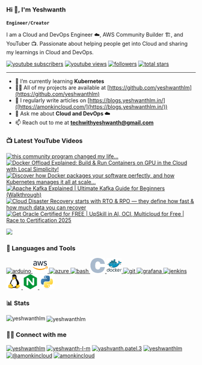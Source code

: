 ### Hi 👋, I'm Yeshwanth

**`Engineer/Creator`**

I am a Cloud and DevOps Engineer ☁️, AWS Community Builder 🏗️, and YouTuber 📺. Passionate about helping people get into Cloud and sharing my learnings in Cloud and DevOps.

   <p align="left">
      <a href="https://www.youtube.com/c/TechWithYeshwanth?sub_confirmation=1">
         <img alt="youtube subscribers" title="Subscribe to my YouTube channel" src="https://custom-icon-badges.demolab.com/youtube/channel/subscribers/UCwhERUcuzUCwr8x8mQ8zrcw?color=%23E05D44&label=SUBSCRIBE&logo=video&logoColor=white&style=for-the-badge&labelColor=CE4630"/></a> 
      <a href="https://www.youtube.com/c/TechWithYeshwanth">
         <img alt="youtube views" title="YouTube views" src="https://custom-icon-badges.demolab.com/youtube/channel/views/UCwhERUcuzUCwr8x8mQ8zrcw?color=%23E1AD0E&logo=eye&logoColor=white&style=for-the-badge&labelColor=C79600"/></a> 
      <a href="https://github.com/yeshwanthlm?tab=followers">
         <img alt="followers" title="Follow me on Github" src="https://custom-icon-badges.demolab.com/github/followers/yeshwanthlm?color=236ad3&labelColor=1155ba&style=for-the-badge&logo=person-add&label=Follow&logoColor=white"/></a>
      <a href="https://github.com/yeshwanthlm?tab=repositories&sort=stargazers">
         <img alt="total stars" title="Total stars on GitHub" src="https://custom-icon-badges.demolab.com/github/stars/yeshwanthlm?color=55960c&style=for-the-badge&labelColor=488207&logo=star"/></a>
   </p>

---

- 🌱 I’m currently learning **Kubernetes**
- 👨‍💻 All of my projects are available at [https://github.com/yeshwanthlm](https://github.com/yeshwanthlm)
- 📝 I regularly write articles on [https://blogs.yeshwanthlm.in/]([https://amonkincloud.com/](https://blogs.yeshwanthlm.in/))
- 💬 Ask me about **Cloud and DevOps ☁️**
- 📫 Reach out to me at **techwithyeshwanth@gmail.com**


### 📺 Latest YouTube Videos

<!-- BEGIN YOUTUBE-CARDS -->
[![this community program changed my life...](https://ytcards.demolab.com/?id=DNVsxdlcLJU&title=this+community+program+changed+my+life...&lang=en&timestamp=1752237015&background_color=%230d1117&title_color=%23ffffff&stats_color=%23dedede&max_title_lines=1&width=250&border_radius=5 "this community program changed my life...")](https://www.youtube.com/watch?v=DNVsxdlcLJU)
[![Docker Offload Explained: Build & Run Containers on GPU in the Cloud with Local Simplicity!](https://ytcards.demolab.com/?id=4uM_HVb762E&title=Docker+Offload+Explained%3A+Build+%26+Run+Containers+on+GPU+in+the+Cloud+with+Local+Simplicity%21&lang=en&timestamp=1752151593&background_color=%230d1117&title_color=%23ffffff&stats_color=%23dedede&max_title_lines=1&width=250&border_radius=5 "Docker Offload Explained: Build & Run Containers on GPU in the Cloud with Local Simplicity!")](https://www.youtube.com/watch?v=4uM_HVb762E)
[![Discover how Docker packages your software perfectly, and how Kubernetes manages it all at scale...](https://ytcards.demolab.com/?id=Cuz7Rn-oFyw&title=Discover+how+Docker+packages+your+software+perfectly%2C+and+how+Kubernetes+manages+it+all+at+scale...&lang=en&timestamp=1752150613&background_color=%230d1117&title_color=%23ffffff&stats_color=%23dedede&max_title_lines=1&width=250&border_radius=5 "Discover how Docker packages your software perfectly, and how Kubernetes manages it all at scale...")](https://www.youtube.com/shorts/Cuz7Rn-oFyw)
[![Apache Kafka Explained | Ultimate Kafka Guide for Beginners (Walkthrough)](https://ytcards.demolab.com/?id=BW0aeICEIYw&title=Apache+Kafka+Explained+%7C+Ultimate+Kafka+Guide+for+Beginners+%28Walkthrough%29&lang=en&timestamp=1752064212&background_color=%230d1117&title_color=%23ffffff&stats_color=%23dedede&max_title_lines=1&width=250&border_radius=5 "Apache Kafka Explained | Ultimate Kafka Guide for Beginners (Walkthrough)")](https://www.youtube.com/watch?v=BW0aeICEIYw)
[![Cloud Disaster Recovery starts with RTO & RPO — they define how fast & how much data you can recover](https://ytcards.demolab.com/?id=M8tEWijRaSs&title=Cloud+Disaster+Recovery+starts+with+RTO+%26+RPO+%E2%80%94+they+define+how+fast+%26+how+much+data+you+can+recover&lang=en&timestamp=1751977825&background_color=%230d1117&title_color=%23ffffff&stats_color=%23dedede&max_title_lines=1&width=250&border_radius=5 "Cloud Disaster Recovery starts with RTO & RPO — they define how fast & how much data you can recover")](https://www.youtube.com/shorts/M8tEWijRaSs)
[![Get Oracle Certified for FREE | UpSkill in AI, OCI, Multicloud for Free | Race to Certification 2025](https://ytcards.demolab.com/?id=BBl3NalLMmc&title=Get+Oracle+Certified+for+FREE+%7C+UpSkill+in+AI%2C+OCI%2C+Multicloud+for+Free+%7C+Race+to+Certification+2025&lang=en&timestamp=1751891414&background_color=%230d1117&title_color=%23ffffff&stats_color=%23dedede&max_title_lines=1&width=250&border_radius=5 "Get Oracle Certified for FREE | UpSkill in AI, OCI, Multicloud for Free | Race to Certification 2025")](https://www.youtube.com/watch?v=BBl3NalLMmc)
<!-- END YOUTUBE-CARDS -->

[<img src="https://custom-icon-badges.demolab.com/badge/-Subscribe%20For%20More-red?style=for-the-badge&logo=video&logoColor=white"/>](https://www.youtube.com/c/amonkincloud?sub_confirmation=1)

### 🧰 Languages and Tools

<p align="left"> <a href="https://www.arduino.cc/" target="_blank" rel="noreferrer"> <img src="https://cdn.worldvectorlogo.com/logos/arduino-1.svg" alt="arduino" width="40" height="40"/> </a> <a href="https://aws.amazon.com" target="_blank" rel="noreferrer"> <img src="https://raw.githubusercontent.com/devicons/devicon/master/icons/amazonwebservices/amazonwebservices-original-wordmark.svg" alt="aws" width="40" height="40"/> </a> <a href="https://azure.microsoft.com/en-in/" target="_blank" rel="noreferrer"> <img src="https://www.vectorlogo.zone/logos/microsoft_azure/microsoft_azure-icon.svg" alt="azure" width="40" height="40"/> </a> <a href="https://www.gnu.org/software/bash/" target="_blank" rel="noreferrer"> <img src="https://www.vectorlogo.zone/logos/gnu_bash/gnu_bash-icon.svg" alt="bash" width="40" height="40"/> </a> <a href="https://www.cprogramming.com/" target="_blank" rel="noreferrer"> <img src="https://raw.githubusercontent.com/devicons/devicon/master/icons/c/c-original.svg" alt="c" width="40" height="40"/> </a> <a href="https://www.docker.com/" target="_blank" rel="noreferrer"> <img src="https://raw.githubusercontent.com/devicons/devicon/master/icons/docker/docker-original-wordmark.svg" alt="docker" width="40" height="40"/> </a> <a href="https://git-scm.com/" target="_blank" rel="noreferrer"> <img src="https://www.vectorlogo.zone/logos/git-scm/git-scm-icon.svg" alt="git" width="40" height="40"/> </a> <a href="https://grafana.com" target="_blank" rel="noreferrer"> <img src="https://www.vectorlogo.zone/logos/grafana/grafana-icon.svg" alt="grafana" width="40" height="40"/> </a> <a href="https://www.jenkins.io" target="_blank" rel="noreferrer"> <img src="https://www.vectorlogo.zone/logos/jenkins/jenkins-icon.svg" alt="jenkins" width="40" height="40"/> </a> <a href="https://www.linux.org/" target="_blank" rel="noreferrer"> <img src="https://raw.githubusercontent.com/devicons/devicon/master/icons/linux/linux-original.svg" alt="linux" width="40" height="40"/> </a> <a href="https://www.nginx.com" target="_blank" rel="noreferrer"> <img src="https://raw.githubusercontent.com/devicons/devicon/master/icons/nginx/nginx-original.svg" alt="nginx" width="40" height="40"/> </a> <a href="https://www.python.org" target="_blank" rel="noreferrer"> <img src="https://raw.githubusercontent.com/devicons/devicon/master/icons/python/python-original.svg" alt="python" width="40" height="40"/> </a> </p>

### 📊 Stats
<p><img align="left" src="https://github-readme-stats.vercel.app/api/top-langs?username=yeshwanthlm&show_icons=true&locale=en&layout=compact" alt="yeshwanthlm" /></p>

<p>&nbsp;<img align="center" src="https://github-readme-stats.vercel.app/api?username=yeshwanthlm&show_icons=true&locale=en" alt="yeshwanthlm" /></p>

### 🏄‍♂️ Connect with me
   <p align="left">
   <a href="https://dev.to/yeshwanthlm" target="blank"><img align="center" src="https://raw.githubusercontent.com/rahuldkjain/github-profile-readme-generator/master/src/images/icons/Social/devto.svg" alt="yeshwanthlm" height="30" width="40" /></a>
   <a href="https://linkedin.com/in/yeshwanth-l-m" target="blank"><img align="center" src="https://raw.githubusercontent.com/rahuldkjain/github-profile-readme-generator/master/src/images/icons/Social/linked-in-alt.svg" alt="yeshwanth-l-m" height="30" width="40" /></a>
   <a href="https://fb.com/yashvanth.patel.3" target="blank"><img align="center" src="https://raw.githubusercontent.com/rahuldkjain/github-profile-readme-generator/master/src/images/icons/Social/facebook.svg" alt="yashvanth.patel.3" height="30" width="40" /></a>
   <a href="https://instagram.com/yeshwanthlm" target="blank"><img align="center" src="https://raw.githubusercontent.com/rahuldkjain/github-profile-readme-generator/master/src/images/icons/Social/instagram.svg" alt="yeshwanthlm" height="30" width="40" /></a>
   <a href="https://hashnode.com/@amonkincloud" target="blank"><img align="center" src="https://raw.githubusercontent.com/rahuldkjain/github-profile-readme-generator/master/src/images/icons/Social/hashnode.svg" alt="@amonkincloud" height="30" width="40" /></a>
   <a href="https://www.youtube.com/c/amonkincloud" target="blank"><img align="center" src="https://raw.githubusercontent.com/rahuldkjain/github-profile-readme-generator/master/src/images/icons/Social/youtube.svg" alt="amonkincloud" height="30" width="40" /></a>
   </p>
